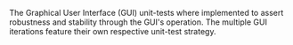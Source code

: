 The Graphical User Interface (GUI) unit-tests where implemented to assert robustness and stability through the GUI's operation. The multiple GUI iterations feature their own respective unit-test strategy.  